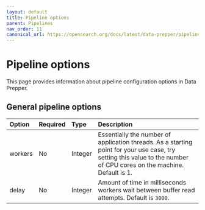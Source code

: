 ```yaml
---
layout: default
title: Pipeline options
parent: Pipelines
nav_order: 11
canonical_url: https://opensearch.org/docs/latest/data-prepper/pipelines/pipelines-configuration-options/
---
```


# Pipeline options

This page provides information about pipeline configuration options in Data Prepper. 

## General pipeline options

Option | Required | Type | Description
:--- | :--- | :--- | :---
workers | No | Integer | Essentially the number of application threads. As a starting point for your use case, try setting this value to the number of CPU cores on the machine. Default is 1.
delay | No | Integer | Amount of time in milliseconds workers wait between buffer read attempts. Default is `3000`.

